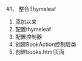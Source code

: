 #1， 整合Thymeleaf
<ol>
    <li>添加以来</li>
    <li>配置thymeleaf</li>
    <li>配置控制器</li>
    <li>创建BookAction控制层类</li>
    <li>创建books.html页面</li>
    
</ol>
